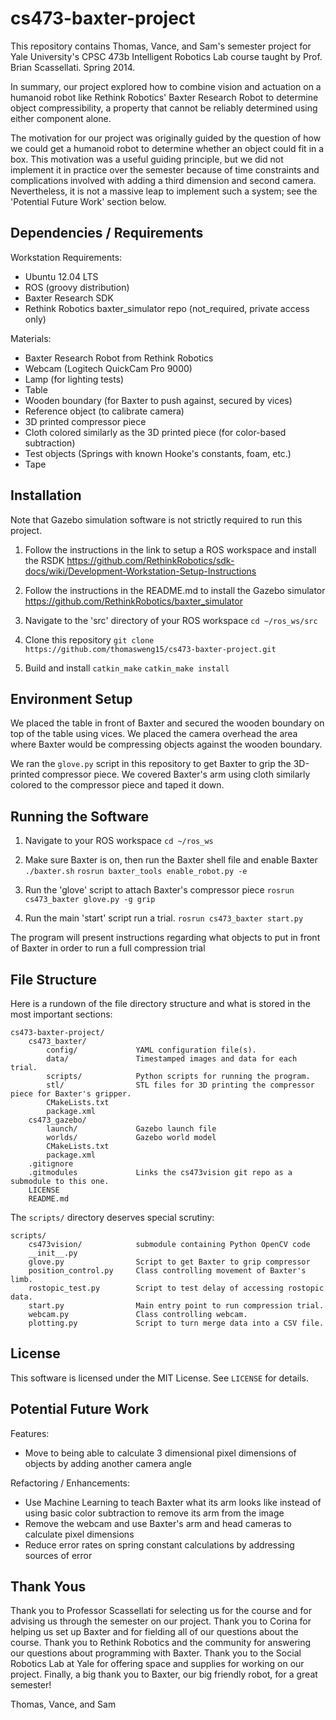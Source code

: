 cs473-baxter-project
====================

This repository contains Thomas, Vance, and Sam's semester project for Yale University's 
CPSC 473b Intelligent Robotics Lab course taught by Prof. Brian Scassellati. Spring 2014.  

In summary, our project explored how to combine vision and actuation on a humanoid robot like Rethink Robotics' Baxter Research Robot to determine object compressibility, a property that cannot be reliably determined using either component alone. 

The motivation for our project was originally guided by the question of how we could get a humanoid robot to determine whether an object could fit in a box. This motivation was a useful guiding principle, but we did not implement it in practice over the semester because of time constraints and complications involved with adding a third dimension and second camera. Nevertheless, it is not a massive leap to implement such a system; see the 'Potential Future Work' section below. 


Dependencies / Requirements
---------------------------
Workstation Requirements:
* Ubuntu 12.04 LTS
* ROS (groovy distribution)
* Baxter Research SDK
* Rethink Robotics baxter_simulator repo (not_required, private access only)

Materials:
* Baxter Research Robot from Rethink Robotics
* Webcam (Logitech QuickCam Pro 9000)
* Lamp (for lighting tests)
* Table
* Wooden boundary (for Baxter to push against, secured by vices)
* Reference object (to calibrate camera)
* 3D printed compressor piece
* Cloth colored similarly as the 3D printed piece (for color-based subtraction)
* Test objects (Springs with known Hooke's constants, foam, etc.)
* Tape


Installation
------------
Note that Gazebo simulation software is not strictly required to run this project. 

1.	Follow the instructions in the link to setup a ROS workspace and install the RSDK
https://github.com/RethinkRobotics/sdk-docs/wiki/Development-Workstation-Setup-Instructions

2.	Follow the instructions in the README.md to install the Gazebo simulator
https://github.com/RethinkRobotics/baxter_simulator

3. 	Navigate to the 'src' directory of your ROS workspace 
`cd ~/ros_ws/src`

4.	Clone this repository 
`git clone https://github.com/thomasweng15/cs473-baxter-project.git`

5. 	Build and install
	`catkin_make`
	`catkin_make install`


Environment Setup
-----------------
We placed the table in front of Baxter and secured the wooden boundary on top of the table using vices. We placed the camera overhead the area where Baxter would be compressing objects against the wooden boundary. 

We ran the `glove.py` script in this repository to get Baxter to grip the 3D-printed compressor piece. We covered Baxter's arm using cloth similarly colored to the compressor piece and taped it down. 


Running the Software
--------------------
1. Navigate to your ROS workspace
`cd ~/ros_ws`

2. Make sure Baxter is on, then run the Baxter shell file and enable Baxter
`./baxter.sh`
`rosrun baxter_tools enable_robot.py -e`

4. Run the 'glove' script to attach Baxter's compressor piece 
`rosrun cs473_baxter glove.py -g grip`

5. Run the main 'start' script run a trial. 
`rosrun cs473_baxter start.py`

The program will present instructions regarding what objects to put in front of Baxter in order to run a full compression trial


File Structure
--------------
Here is a rundown of the file directory structure
and what is stored in the most important sections:
```
cs473-baxter-project/
	cs473_baxter/
		config/				YAML configuration file(s). 
		data/				Timestamped images and data for each trial. 
		scripts/			Python scripts for running the program. 
		stl/				STL files for 3D printing the compressor piece for Baxter's gripper.
		CMakeLists.txt
		package.xml
	cs473_gazebo/
		launch/				Gazebo launch file
		worlds/				Gazebo world model
		CMakeLists.txt
		package.xml
	.gitignore
	.gitmodules				Links the cs473vision git repo as a submodule to this one. 
	LICENSE
	README.md
```

The `scripts/` directory deserves special scrutiny:
```
scripts/
	cs473vision/			submodule containing Python OpenCV code
	__init__.py
	glove.py 				Script to get Baxter to grip compressor
	position_control.py 	Class controlling movement of Baxter's limb.
	rostopic_test.py 		Script to test delay of accessing rostopic data.  
	start.py 				Main entry point to run compression trial. 
	webcam.py 				Class controlling webcam.
	plotting.py 			Script to turn merge data into a CSV file. 
```


License
-------
This software is licensed under the MIT License. See `LICENSE` for details. 


Potential Future Work
---------------------
Features:
* Move to being able to calculate 3 dimensional pixel dimensions of objects by adding another camera angle

Refactoring / Enhancements: 
* Use Machine Learning to teach Baxter what its arm looks like instead of using basic color subtraction to remove its arm from the image
* Remove the webcam and use Baxter's arm and head cameras to calculate pixel dimensions
* Reduce error rates on spring constant calculations by addressing sources of error


Thank Yous
----------
Thank you to Professor Scassellati for selecting us for the course and for advising us through the semester on our project. Thank you to Corina for helping us set up Baxter and for fielding all of our questions about the course. Thank you to Rethink Robotics and the community for answering our questions about programming with Baxter. Thank you to the Social Robotics Lab at Yale for offering space and supplies for working on our project. Finally, a big thank you to Baxter, our big friendly robot, for a great semester!

Thomas, Vance, and Sam
